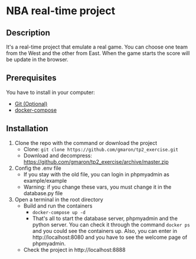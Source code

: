 # NBA real-time project

## Description

It's a real-time project that emulate a real game.
You can choose one team from the West and the other from East. When the game starts the score will be update in the browser.

## Prerequisites

You have to install in your computer:

* [Git (Optional)](https://git-scm.com/downloads)
* [docker-compose](https://docs.docker.com/v17.09/compose/install/)

## Installation

1. Clone the repo with the command or download the project
    * Clone: ```git clone https://github.com/gmaron/tp2_exercise.git```
    * Download and decompress: https://github.com/gmaron/tp2_exercise/archive/master.zip
2. Config the .env file
    * If you stay with the old file, you can login in phpmyadmin as example/example
    * Warning: if you change these vars, you must change it in the database.py file
3. Open a terminal in the root directory
    * Build and run the containers
        * ```docker-compose up -d```
        * That's all to start the database server, phpmyadmin and the python server. You can check it through the command ```docker ps``` and you could see the containers up. Also, you can enter in http://localhost:8080 and you have to see the welcome page of phpmyadmin.
    * Check the project in http://localhost:8888
